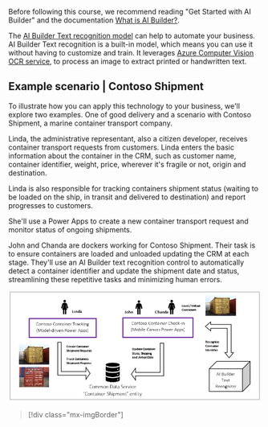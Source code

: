 
Before following this course, we recommend reading "Get Started with AI Builder" and the documentation [What is AI Builder?](/ai-builder/overview/?azure-portal=true).

The [AI Builder Text recognition model](/ai-builder/prebuilt-text-recognition/?azure-portal=true) can help to automate your business. AI Builder Text recognition is a built-in model, which means you can use it without having to customize and train. It leverages [Azure Computer Vision OCR service](/azure/search/cognitive-search-skill-ocr/?azure-portal=true), to process an image to extract printed or handwritten text.

## Example scenario | Contoso Shipment

To illustrate how you can apply this technology to your business, we'll explore two examples. One of good delivery and a scenario with Contoso Shipment, a marine container transport company.

Linda, the administrative representant, also a citizen developer, receives container transport requests from customers. Linda enters the basic information about the container in the CRM, such as customer name, container identifier, weight, price, wherever it's fragile or not, origin and destination.

Linda is also responsible for tracking containers shipment status (waiting to be loaded on the ship, in transit and delivered to destination) and report progresses to customers.

She'll use a Power Apps to create a new container transport request and monitor status of ongoing shipments.

John and Chanda are dockers working for Contoso Shipment. Their task is to ensure containers are loaded and unloaded updating the CRM at each stage. They'll use an AI Builder text recognition control to automatically detect a container identifier and update the shipment date and status, streamlining these repetitive tasks and minimizing human errors.

![Flow chart showing containter tracking and check-in with the Dataverse 'Container Shipment' entity, and A I Builder text recognizer.](../media/image1a.png)
>[!div class="mx-imgBorder"]
